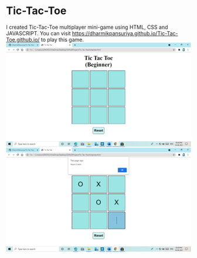 # Tic-Tac-Toe
I created Tic-Tac-Toe multiplayer mini-game using HTML, CSS and JAVASCRIPT.
You can visit https://dharmikpansuriya.github.io/Tic-Tac-Toe.github.io/ to play this game.
![alt text](https://github.com/DharmikPansuriya/Tic-Tac-Toe/blob/main/Screenshot%20(4).png)
![alt text](https://github.com/DharmikPansuriya/Tic-Tac-Toe/blob/main/Screenshot%20(3).png)
